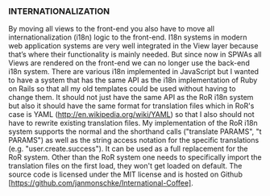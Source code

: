 ### INTERNATIONALIZATION
By moving all views to the front-end you also have to move all internationalization (i18n) logic to the front-end. I18n systems in modern web application systems are very well integrated in the View layer because that’s where their functionality is mainly needed. But since now in SPWAs all Views are rendered on the front-end we can no longer use the back-end i18n system. There are various i18n implemented in JavaScript but I wanted to have a system that has the same API as the i18n implementation of Ruby on Rails so that all my old templates could be used without having to change them. It should not just have the same API as the RoR i18n system but also it should have the same format for translation files which in RoR's case is YAML (http://en.wikipedia.org/wiki/YAML) so that I also should not have to rewrite existing translation files.
My implementation of the RoR i18n system supports the normal and the shorthand calls ("translate PARAMS", "t PARAMS") as well as the string access notation for the specific translations (e.g. "user.create.success"). It can be used as a full replacement for the RoR system. Other than the RoR system one needs to specifically import the translation files on the first load, they won't get loaded on default. The source code is licensed under the MIT license and is hosted on Github [https://github.com/janmonschke/International-Coffee].